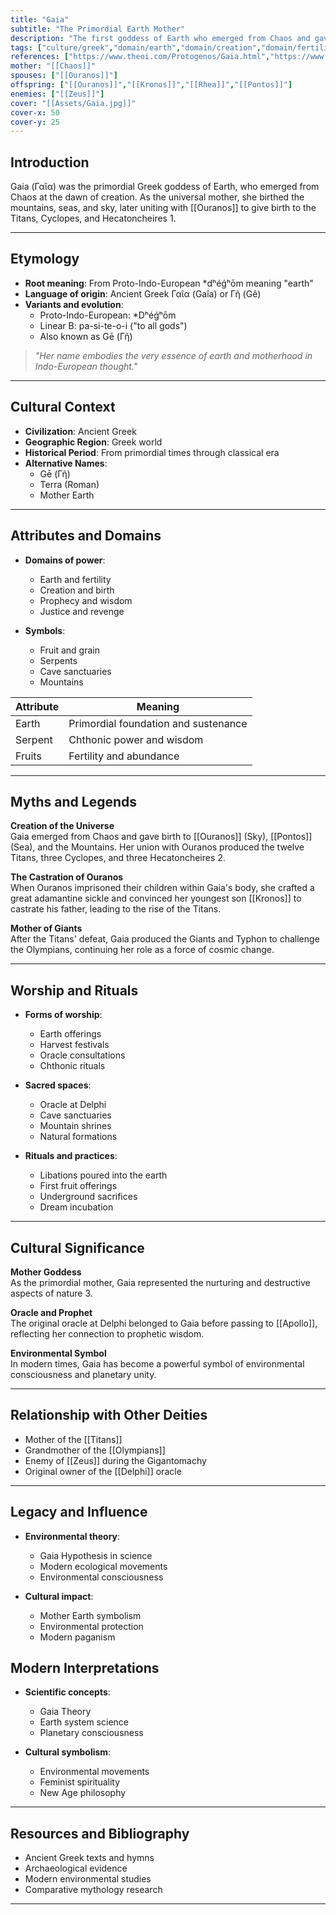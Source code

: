 ```yaml
---
title: "Gaia"
subtitle: "The Primordial Earth Mother"
description: "The first goddess of Earth who emerged from Chaos and gave birth to the cosmos through her union with Ouranos"
tags: ["culture/greek","domain/earth","domain/creation","domain/fertility","domain/prophecy","trait/female","trait/primordial","trait/mother","motif/A0"]
references: ["https://www.theoi.com/Protogenos/Gaia.html","https://www.worldhistory.org/Gaia/","https://www.greekmythology.com/Other_Gods/Gaea/gaea.html"]
mother: "[[Chaos]]"
spouses: ["[[Ouranos]]"]
offspring: ["[[Ouranos]]","[[Kronos]]","[[Rhea]]","[[Pontos]]"]
enemies: ["[[Zeus]]"]
cover: "[[Assets/Gaia.jpg]]"
cover-x: 50
cover-y: 25
---
```

##  Introduction
Gaia (Γαῖα) was the primordial Greek goddess of Earth, who emerged from Chaos at the dawn of creation. As the universal mother, she birthed the mountains, seas, and sky, later uniting with [[Ouranos]] to give birth to the Titans, Cyclopes, and Hecatoncheires <mcreference link="https://www.theoi.com/Protogenos/Gaia.html" index="1">1</mcreference>.

---

## Etymology

- **Root meaning**: From Proto-Indo-European *dʰéǵʰōm meaning "earth"
- **Language of origin**: Ancient Greek Γαῖα (Gaîa) or Γῆ (Gê)
- **Variants and evolution**: 
  - Proto-Indo-European: *Dʰéǵʰōm
  - Linear B: pa-si-te-o-i ("to all gods")
  - Also known as Gē (Γῆ)

> _"Her name embodies the very essence of earth and motherhood in Indo-European thought."_

---

##  Cultural Context

- **Civilization**: Ancient Greek
- **Geographic Region**: Greek world
- **Historical Period**: From primordial times through classical era
- **Alternative Names**:
  - Gē (Γῆ)
  - Terra (Roman)
  - Mother Earth

---

## Attributes and Domains

- **Domains of power**: 
  - Earth and fertility
  - Creation and birth
  - Prophecy and wisdom
  - Justice and revenge

- **Symbols**: 
  - Fruit and grain
  - Serpents
  - Cave sanctuaries
  - Mountains

| Attribute | Meaning |
|-----------|----------|
| Earth | Primordial foundation and sustenance |
| Serpent | Chthonic power and wisdom |
| Fruits | Fertility and abundance |

---

## Myths and Legends

**Creation of the Universe**  
Gaia emerged from Chaos and gave birth to [[Ouranos]] (Sky), [[Pontos]] (Sea), and the Mountains. Her union with Ouranos produced the twelve Titans, three Cyclopes, and three Hecatoncheires <mcreference link="https://www.worldhistory.org/Gaia/" index="2">2</mcreference>.

**The Castration of Ouranos**  
When Ouranos imprisoned their children within Gaia's body, she crafted a great adamantine sickle and convinced her youngest son [[Kronos]] to castrate his father, leading to the rise of the Titans.

**Mother of Giants**  
After the Titans' defeat, Gaia produced the Giants and Typhon to challenge the Olympians, continuing her role as a force of cosmic change.

---

## Worship and Rituals

- **Forms of worship**:
  - Earth offerings
  - Harvest festivals
  - Oracle consultations
  - Chthonic rituals

- **Sacred spaces**:
  - Oracle at Delphi
  - Cave sanctuaries
  - Mountain shrines
  - Natural formations

- **Rituals and practices**:
  - Libations poured into the earth
  - First fruit offerings
  - Underground sacrifices
  - Dream incubation

---

## Cultural Significance

**Mother Goddess**  
As the primordial mother, Gaia represented the nurturing and destructive aspects of nature <mcreference link="https://www.greekmythology.com/Other_Gods/Gaea/gaea.html" index="3">3</mcreference>.

**Oracle and Prophet**  
The original oracle at Delphi belonged to Gaia before passing to [[Apollo]], reflecting her connection to prophetic wisdom.

**Environmental Symbol**  
In modern times, Gaia has become a powerful symbol of environmental consciousness and planetary unity.

---

## Relationship with Other Deities

- Mother of the [[Titans]]
- Grandmother of the [[Olympians]]
- Enemy of [[Zeus]] during the Gigantomachy
- Original owner of the [[Delphi]] oracle

---

## Legacy and Influence

- **Environmental theory**:
  - Gaia Hypothesis in science
  - Modern ecological movements
  - Environmental consciousness

- **Cultural impact**:
  - Mother Earth symbolism
  - Environmental protection
  - Modern paganism

## Modern Interpretations

- **Scientific concepts**:
  - Gaia Theory
  - Earth system science
  - Planetary consciousness

- **Cultural symbolism**:
  - Environmental movements
  - Feminist spirituality
  - New Age philosophy

---

## Resources and Bibliography

- Ancient Greek texts and hymns
- Archaeological evidence
- Modern environmental studies
- Comparative mythology research

---